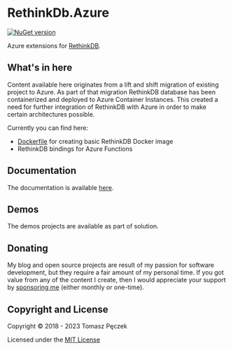 # RethinkDb.Azure
[![NuGet version](https://badge.fury.io/nu/RethinkDb.Azure.WebJobs.Extensions.svg)](http://badge.fury.io/nu/RethinkDb.Azure.WebJobs.Extensions)

Azure extensions for [RethinkDB](https://www.rethinkdb.com/).

## What's in here

Content available here originates from a lift and shift migration of existing project to Azure. As part of that migration RethinkDB database has been containerized and deployed to Azure Container Instances. This created a need for further integration of RethinkDB with Azure in order to make certain architectures possible.

Currently you can find here:

- [Dockerfile](https://github.com/tpeczek/RethinkDb.Azure/tree/master/docker) for creating basic RethinkDB Docker image
- RethinkDB bindings for Azure Functions

## Documentation

The documentation is available [here](https://tpeczek.github.io/RethinkDb.Azure/).

## Demos

The demos projects are available as part of solution.

## Donating

My blog and open source projects are result of my passion for software development, but they require a fair amount of my personal time. If you got value from any of the content I create, then I would appreciate your support by [sponsoring me](https://github.com/sponsors/tpeczek) (either monthly or one-time).

## Copyright and License

Copyright © 2018 - 2023 Tomasz Pęczek

Licensed under the [MIT License](https://github.com/tpeczek/RethinkDb.Azure/blob/master/LICENSE.md)